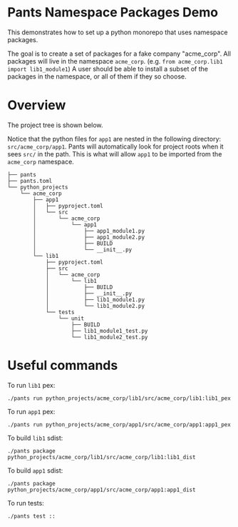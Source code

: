 # Pants Namespace Packages Demo

This demonstrates how to set up a python monorepo that uses namespace packages.

The goal is to create a set of packages for a fake company "acme_corp".
All packages will live in the namespace `acme_corp`. (e.g. `from acme_corp.lib1 import lib1_module1`)
A user should be able to install a subset of the packages in the namespace, or all of them if they so choose.

# Overview

The project tree is shown below.

Notice that the python files for `app1` are nested in the following directory: `src/acme_corp/app1`. Pants will automatically look for project roots when it sees `src/` in the path. This is what will allow `app1` to be imported from the `acme_corp` namespace.


```
├── pants
├── pants.toml
└── python_projects
    └── acme_corp
        ├── app1
        │   ├── pyproject.toml
        │   └── src
        │       └── acme_corp
        │           └── app1
        │               ├── app1_module1.py
        │               ├── app1_module2.py
        │               ├── BUILD
        │               └── __init__.py
        └── lib1
            ├── pyproject.toml
            ├── src
            │   └── acme_corp
            │       └── lib1
            │           ├── BUILD
            │           ├── __init__.py
            │           ├── lib1_module1.py
            │           └── lib1_module2.py
            └── tests
                └── unit
                    ├── BUILD
                    ├── lib1_module1_test.py
                    └── lib1_module2_test.py
```

# Useful commands

To run `lib1` pex:
```
./pants run python_projects/acme_corp/lib1/src/acme_corp/lib1:lib1_pex
```

To run `app1` pex:
```
./pants run python_projects/acme_corp/app1/src/acme_corp/app1:app1_pex
```

To build `lib1` sdist:
```
./pants package python_projects/acme_corp/lib1/src/acme_corp/lib1:lib1_dist
```

To build `app1` sdist:
```
./pants package python_projects/acme_corp/app1/src/acme_corp/app1:app1_dist
```

To run tests:
```
./pants test ::
```